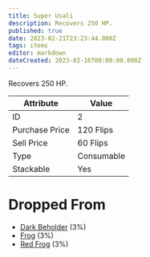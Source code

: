 ```yaml
---
title: Super Usali
description: Recovers 250 HP.
published: true
date: 2023-02-21T23:23:44.000Z
tags: items
editor: markdown
dateCreated: 2023-02-16T00:00:00.000Z
---
```


Recovers 250 HP.

|Attribute|Value|
|-|-|
|ID|2|
|Purchase Price|120 Flips|
|Sell Price|60 Flips|
|Type|Consumable|
|Stackable|Yes|


# Dropped From
 * [Dark Beholder](/monsters/dark-beholder.md) (3%)
 * [Frog](/monsters/frog.md) (3%)
 * [Red Frog](/monsters/red-frog.md) (3%)
